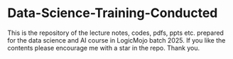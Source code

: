 # Data-Science-Training-Conducted
This is the repository of the lecture notes, codes, pdfs, ppts etc. prepared for the data science and AI course in LogicMojo batch 2025. If you like the contents please encourage me with a star in the repo. Thank you.
